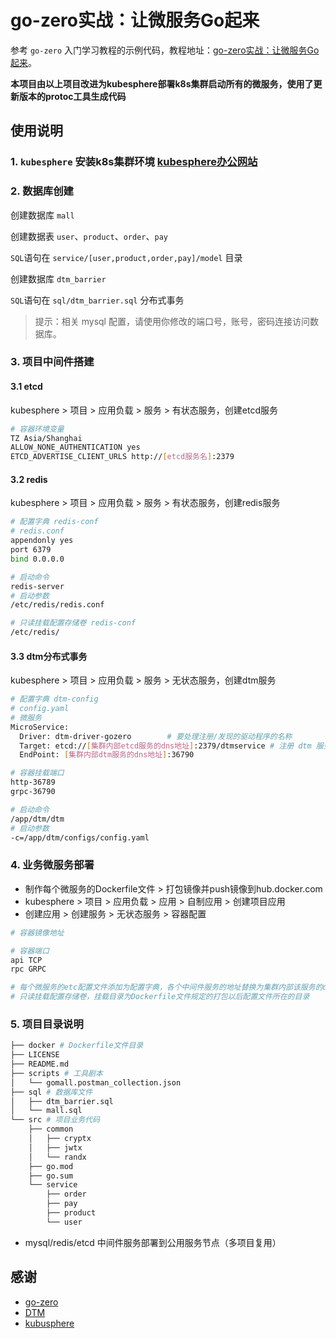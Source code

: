 # go-zero实战：让微服务Go起来
参考 `go-zero` 入门学习教程的示例代码，教程地址：[go-zero实战：让微服务Go起来](https://juejin.cn/post/7036011047391592485)。

**本项目由以上项目改进为kubesphere部署k8s集群启动所有的微服务，使用了更新版本的protoc工具生成代码**

## 使用说明

### 1. `kubesphere` 安装k8s集群环境 [kubesphere办公网站](https://kubesphere.com.cn/)

### 2. 数据库创建
创建数据库 `mall`

创建数据表 `user`、`product`、`order`、`pay`

`SQL`语句在 `service/[user,product,order,pay]/model` 目录

创建数据库 `dtm_barrier`

`SQL`语句在 `sql/dtm_barrier.sql` 分布式事务

> 提示：相关 mysql 配置，请使用你修改的端口号，账号，密码连接访问数据库。

### 3. 项目中间件搭建

#### 3.1 etcd
kubesphere > 项目 > 应用负载 > 服务 > 有状态服务，创建etcd服务
~~~bash
# 容器环境变量
TZ Asia/Shanghai
ALLOW_NONE_AUTHENTICATION yes
ETCD_ADVERTISE_CLIENT_URLS http://[etcd服务名]:2379
~~~

#### 3.2 redis
kubesphere > 项目 > 应用负载 > 服务 > 有状态服务，创建redis服务
~~~bash
# 配置字典 redis-conf
# redis.conf
appendonly yes
port 6379
bind 0.0.0.0

# 启动命令
redis-server
# 启动参数
/etc/redis/redis.conf

# 只读挂载配置存储卷 redis-conf
/etc/redis/
~~~

#### 3.3 dtm分布式事务
kubesphere > 项目 > 应用负载 > 服务 > 无状态服务，创建dtm服务
~~~bash
# 配置字典 dtm-config
# config.yaml
# 微服务
MicroService:
  Driver: dtm-driver-gozero        # 要处理注册/发现的驱动程序的名称
  Target: etcd://[集群内部etcd服务的dns地址]:2379/dtmservice # 注册 dtm 服务的 etcd 地址
  EndPoint: [集群内部dtm服务的dns地址]:36790

# 容器挂载端口
http-36789
grpc-36790

# 启动命令
/app/dtm/dtm
# 启动参数
-c=/app/dtm/configs/config.yaml

~~~

### 4. 业务微服务部署
- 制作每个微服务的Dockerfile文件 > 打包镜像并push镜像到hub.docker.com
- kubesphere > 项目 > 应用负载 > 应用 > 自制应用 > 创建项目应用
- 创建应用 > 创建服务 > 无状态服务 > 容器配置
~~~bash
# 容器镜像地址

# 容器端口
api TCP
rpc GRPC

# 每个微服务的etc配置文件添加为配置字典，各个中间件服务的地址替换为集群内部该服务的dns地址
# 只读挂载配置存储卷，挂载目录为Dockerfile文件规定的打包以后配置文件所在的目录
~~~

### 5. 项目目录说明
```bash
├── docker # Dockerfile文件目录
├── LICENSE
├── README.md
├── scripts # 工具剧本
│   └── gomall.postman_collection.json
├── sql # 数据库文件
│   ├── dtm_barrier.sql
│   └── mall.sql
└── src # 项目业务代码
    ├── common
    │   ├── cryptx
    │   ├── jwtx
    │   └── randx
    ├── go.mod
    ├── go.sum
    └── service
        ├── order
        ├── pay
        ├── product
        └── user
```
- mysql/redis/etcd 中间件服务部署到公用服务节点（多项目复用）

## 感谢

- [go-zero](https://github.com/zeromicro/go-zero)
- [DTM](https://github.com/dtm-labs/dtm)
- [kubusphere](https://kubesphere.com.cn)